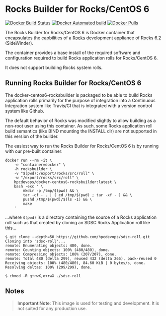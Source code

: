 # Rocks Builder for Rocks/CentOS 6

[![Docker Build Status](https://img.shields.io/docker/build/hpcdevops/docker-centos6-rocksbuilder.svg)](https://hub.docker.com/r/hpcdevops/docker-centos6-rocksbuilder/builds/)
[![Docker Automated build](https://img.shields.io/docker/automated/hpcdevops/docker-centos6-rocksbuilder.svg)](https://hub.docker.com/r/hpcdevops/docker-centos6-rocksbuilder/)
[![Docker Pulls](https://img.shields.io/docker/pulls/hpcdevops/docker-centos6-rocksbuilder.svg)](https://hub.docker.com/r/hpcdevops/docker-centos6-rocksbuilder/)


The Rocks Builder for Rocks/CentOS 6 is Docker container that encapsulates the 
capbilities of a [Rocks](https://rocksclusters.org/) development appliance of
Rocks 6.2 (SideWinder).

The container provides a base install of the required software and configuration
required to build Rocks application rolls for Rocks/CentOS 6.

It does not support building Rocks system rolls.

## Running Rocks Builder for Rocks/CentOS 6

The docker-centos6-rocksbuilder is packaged to be able to build Rocks 
application rolls primarily for the purpose of integration into a Continuous
Integration system like Travis/CI that is integrated with a version control
system like Github.

The default behavior of Rocks was modified slightly to allow building as
a non-root user using this container. As such, some Rocks application roll
build semantics (like BIND mounting the INSTALL dir) are not supported in
this version of the builder.

The easiest way to run the Rocks Builder for Rocks/CentOS 6 is by running
with our pre-built container:

	docker run --rm -it \
		-e "container=docker" \
		-h rocksbuilder \
		-v "$(pwd):/export/rocks/src/roll" \
		-w "/export/rocks/src/roll" \
		hpcdevops/docker-centos6-rocksbuilder:latest \
		bash -exc ' \
			mkdir -p /tmp/$(pwd) && \
			tar -cf - . | ( cd /tmp/$(pwd) ; tar -xf - ) && \
			pushd /tmp/$(pwd)/$(ls -1) && \
			make
		'

...where `$(pwd)` is a directory containing the source of a Rocks
application roll such as that created by cloning an SDSC Rocks
Application roll like this...

	$ git clone --depth=50 https://github.com/hpcdevops/sdsc-roll.git
	Cloning into 'sdsc-roll'...
	remote: Enumerating objects: 480, done.
	remote: Counting objects: 100% (480/480), done.
	remote: Compressing objects: 100% (207/207), done.
	remote: Total 480 (delta 299), reused 432 (delta 266), pack-reused 0
	Receiving objects: 100% (480/480), 84.60 KiB | 0 bytes/s, done.
	Resolving deltas: 100% (299/299), done.

	$ chmod -R g+rwX,o+rwX ./sdsc-roll


## Notes

> **Important Note**: This image is used for testing and development.  It is
> not suited for any production use.

